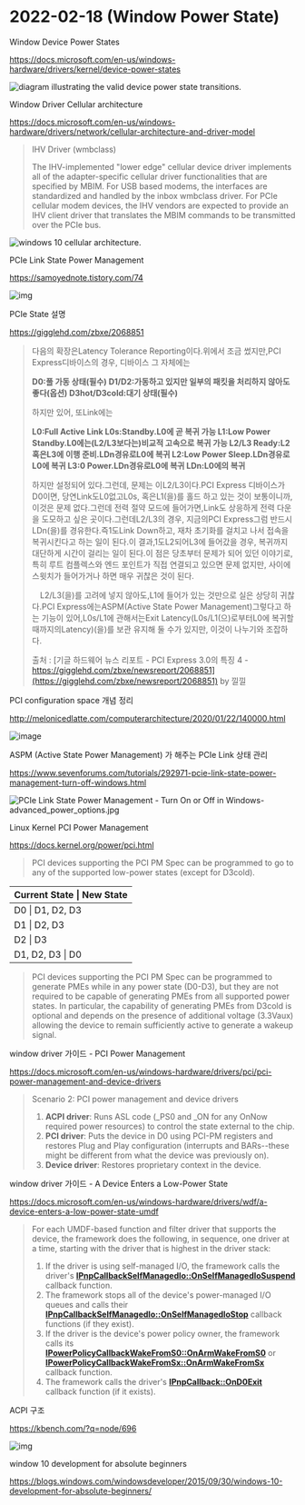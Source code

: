 # 2022-02-18 (Window Power State)

Window Device Power States

https://docs.microsoft.com/en-us/windows-hardware/drivers/kernel/device-power-states



![diagram illustrating the valid device power state transitions.](https://docs.microsoft.com/en-us/windows-hardware/drivers/kernel/images/dxpostates.png)



Window Driver Cellular architecture

https://docs.microsoft.com/en-us/windows-hardware/drivers/network/cellular-architecture-and-driver-model

> IHV Driver (wmbclass)
>
> The IHV-implemented "lower edge" cellular device driver implements all of the adapter-specific cellular driver functionalities that are specified by MBIM. For USB based modems, the interfaces are standardized and handled by the inbox wmbclass driver. For PCIe cellular modem devices, the IHV vendors are expected to provide an IHV client driver that translates the MBIM commands to be transmitted over the PCIe bus. 

![windows 10 cellular architecture.](https://docs.microsoft.com/en-us/windows-hardware/drivers/network/images/cellular_mbb_driver_architecture.png)



PCIe Link State Power Management

https://samoyednote.tistory.com/74

![img](https://t1.daumcdn.net/cfile/tistory/2408684B5819E30B35)



PCIe State 설명

https://gigglehd.com/zbxe/2068851

> 다음의 확장은Latency Tolerance Reporting이다.위에서 조금 썼지만,PCI Express디바이스의 경우, 디바이스 그 자체에는
>
> **D0:풀 가동 상태(필수)
> D1/D2:가동하고 있지만 일부의 패킷을 처리하지 않아도 좋다(옵션)
> D3hot/D3cold:대기 상태(필수)**
>
> 하지만 있어, 또Link에는
>
> **L0:Full Active Link
> L0s:Standby.L0에 곧 복귀 가능
> L1:Low Power Standby.L0에는(L2/L3보다는)비교적 고속으로 복귀 가능
> L2/L3 Ready:L2혹은L3에 이행 준비.LDn경유로L0에 복귀
> L2:Low Power Sleep.LDn경유로L0에 복귀
> L3:0 Power.LDn경유로L0에 복귀
> LDn:L0에의 복귀**
>
> 하지만 설정되어 있다.그런데, 문제는 이L2/L3이다.PCI Express 디바이스가D0이면, 당연Link도L0없고L0s, 혹은L1(을)를 홀드 하고 있는 것이 보통이니까, 이것은 문제 없다.그런데 전력 절약 모드에 들어가면,Link도 상응하게 전력 다운을 도모하고 싶은 곳이다.그런데L2/L3의 경우, 지금의PCI Express그럼 반드시LDn(을)를 경유한다.즉1도Link Down하고, 재차 초기화를 걸치고 나서 접속을 복귀시킨다고 하는 일이 된다.이 결과,1도L2되어L3에 들어갔을 경우, 복귀까지 대단하게 시간이 걸리는 일이 된다.이 점은 당초부터 문제가 되어 있던 이야기로, 특히 루트 컴플렉스와 엔드 포인트가 직접 연결되고 있으면 문제 없지만, 사이에 스윗치가 들어가거나 하면 매우 귀찮은 것이 된다.
>
> 　L2/L3(을)를 고려에 넣지 않아도,L1에 들어가 있는 것만으로 실은 상당히 귀찮다.PCI Express에는ASPM(Active State Power Management)그렇다고 하는 기능이 있어,L0s/L1에 관해서는Exit Latency(L0s/L1(으)로부터L0에 복귀할 때까지의Latency)(을)를 보관 유지해 둘 수가 있지만, 이것이 나누기와 조잡하다.
>
> 출처 : [기글 하드웨어 뉴스 리포트 - PCI Express 3.0의 특징 4 - https://gigglehd.com/zbxe/newsreport/2068851](https://gigglehd.com/zbxe/newsreport/2068851)
> by 낄낄



PCI configuration space 개념 정리

http://melonicedlatte.com/computerarchitecture/2020/01/22/140000.html

![image](http://melonicedlatte.com/assets/images/202001/AA2C7852-8969-4940-A83D-10869851EAD1.png)



ASPM (Active State Power Management) 가 해주는 PCIe Link 상태 관리

https://www.sevenforums.com/tutorials/292971-pcie-link-state-power-management-turn-off-windows.html

![PCIe Link State Power Management - Turn On or Off in Windows-advanced_power_options.jpg](https://www.sevenforums.com/attachments/tutorials/271645d1486603536t-pcie-link-state-power-management-turn-off-windows-advanced_power_options.jpg?s=01beb946ca72c43e7509b696827c7a97)



Linux Kernel PCI Power Management

https://docs.kernel.org/power/pci.html

> PCI devices supporting the PCI PM Spec can be programmed to go to any of the supported low-power states (except for D3cold). 

| Current State \| New State |
| -------------------------- |
| D0 \| D1, D2, D3           |
| D1 \| D2, D3               |
| D2 \| D3                   |
| D1, D2, D3 \| D0           |

> PCI devices supporting the PCI PM Spec can be programmed to generate PMEs while in any power state (D0-D3), but they are not required to be capable of generating PMEs from all supported power states. In particular, the capability of generating PMEs from D3cold is optional and depends on the presence of additional voltage (3.3Vaux) allowing the device to remain sufficiently active to generate a wakeup signal.



window driver 가이드 - PCI Power Management

https://docs.microsoft.com/en-us/windows-hardware/drivers/pci/pci-power-management-and-device-drivers

> Scenario 2: PCI power management and device drivers
>
> 1. **ACPI driver**: Runs ASL code (_PS0 and _ON for any OnNow required power resources) to control the state external to the chip.
> 2. **PCI driver**: Puts the device in D0 using PCI-PM registers and restores Plug and Play configuration (interrupts and BARs--these might be different from what the device was previously on).
> 3. **Device driver**: Restores proprietary context in the device.



window driver 가이드 - A Device Enters a Low-Power State

https://docs.microsoft.com/en-us/windows-hardware/drivers/wdf/a-device-enters-a-low-power-state-umdf

> For each UMDF-based function and filter driver that supports the device, the framework does the following, in sequence, one driver at a time, starting with the driver that is highest in the driver stack:
>
> 1. If the driver is using self-managed I/O, the framework calls the driver's [**IPnpCallbackSelfManagedIo::OnSelfManagedIoSuspend**](https://docs.microsoft.com/en-us/windows-hardware/drivers/ddi/wudfddi/nf-wudfddi-ipnpcallbackselfmanagedio-onselfmanagediosuspend) callback function.
> 2. The framework stops all of the device's power-managed I/O queues and calls their [**IPnpCallbackSelfManagedIo::OnSelfManagedIoStop**](https://docs.microsoft.com/en-us/windows-hardware/drivers/ddi/wudfddi/nf-wudfddi-ipnpcallbackselfmanagedio-onselfmanagediostop) callback functions (if they exist).
> 3. If the driver is the device's power policy owner, the framework calls its [**IPowerPolicyCallbackWakeFromS0::OnArmWakeFromS0**](https://docs.microsoft.com/en-us/windows-hardware/drivers/ddi/wudfddi/nf-wudfddi-ipowerpolicycallbackwakefroms0-onarmwakefroms0) or [**IPowerPolicyCallbackWakeFromSx::OnArmWakeFromSx**](https://docs.microsoft.com/en-us/windows-hardware/drivers/ddi/wudfddi/nf-wudfddi-ipowerpolicycallbackwakefromsx-onarmwakefromsx) callback function.
> 4. The framework calls the driver's [**IPnpCallback::OnD0Exit**](https://docs.microsoft.com/en-us/windows-hardware/drivers/ddi/wudfddi/nf-wudfddi-ipnpcallback-ond0exit) callback function (if it exists).



ACPI 구조

https://kbench.com/?q=node/696

![img](https://images.kbench.com/korean/mouse_potato/hw_lec/1999_04/acpi/acpistr.gif)



window 10 development for absolute beginners

https://blogs.windows.com/windowsdeveloper/2015/09/30/windows-10-development-for-absolute-beginners/